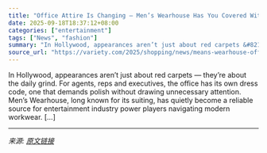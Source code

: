 ```yaml
---
title: "Office Attire Is Changing — Men’s Wearhouse Has You Covered With the Stylish Staples You Need"
date: 2025-09-18T18:37:12+08:00
categories: ["entertainment"]
tags: ["News", "fashion"]
summary: "In Hollywood, appearances aren’t just about red carpets &#8212; they’re about the daily grind. For agents, reps and executives, the office has its own dress code, one that demands polish without drawi"
source_url: "https://variety.com/2025/shopping/news/means-wearhouse-office-attire-buy-online-1236523593/"
---
```


In Hollywood, appearances aren’t just about red carpets &#8212; they’re about the daily grind. For agents, reps and executives, the office has its own dress code, one that demands polish without drawing unnecessary attention. Men’s Wearhouse, long known for its suiting, has quietly become a reliable source for entertainment industry power players navigating modern workwear. [&#8230;]

---

*来源: [原文链接](https://variety.com/2025/shopping/news/means-wearhouse-office-attire-buy-online-1236523593/)*

